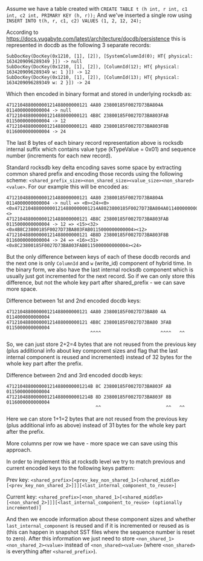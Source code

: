 Assume we have a table created with `CREATE TABLE t (h int, r int, c1 int, c2 int, PRIMARY KEY (h, r));`
And we've inserted a single row using `INSERT INTO t(h, r, c1, c2) VALUES (1, 2, 12, 24);`

According to https://docs.yugabyte.com/latest/architecture/docdb/persistence this is represented in docdb as the following 3 separate records:
```
SubDocKey(DocKey(0x1210, [1], [2]), [SystemColumnId(0); HT{ physical: 1634209096289349 }]) -> null
SubDocKey(DocKey(0x1210, [1], [2]), [ColumnId(12); HT{ physical: 1634209096289349 w: 1 }]) -> 12
SubDocKey(DocKey(0x1210, [1], [2]), [ColumnId(13); HT{ physical: 1634209096289349 w: 2 }]) -> 24
```

Which then encoded in binary format and stored in underlying rocksdb as:
```
471210488000000121488000000121 4A80 23800185F0027D73BA804A   0114000000000004 -> null
471210488000000121488000000121 4B8C 23800185F0027D73BA803FAB 0115000000000004 -> 12
471210488000000121488000000121 4B8D 23800185F0027D73BA803F8B 0116000000000004 -> 24
```
The last 8 bytes of each binary record representation above is rocksdb internal suffix which contains value type (kTypeValue = 0x01) and sequence number (increments for each new record).

Standard rocksdb key delta encoding saves some space by extracting common shared prefix and encoding those records using the following scheme: `<shared_prefix_size><non_shared_size><value_size><non_shared><value>`. For our example this will be encoded as:
```
471210488000000121488000000121 4A80 23800185F0027D73BA804A   0114000000000004 -> null => <0><24><0><0x4712104880000001214880000001214A8023800185F0027D73BA804A0114000000000004><>
471210488000000121488000000121 4B8C 23800185F0027D73BA803FAB 0115000000000004 -> 12 => <15><32><0x4B8C23800185F0027D73BA803FAB0115000000000004><12>
471210488000000121488000000121 4B8D 23800185F0027D73BA803F8B 0116000000000004 -> 24 => <16><31><0x8C23800185F0027D73BA803FAB0115000000000004><24>
```

But the only difference between keys of each of these docdb records and the next one is only `ColumnId` and `w` (write_id) component of hybrid time. In the binary form, we also have the last internal rocksdb component which is usually just got incremented for the next record. So if we can only store this difference, but not the whole key part after shared_prefix - we can save more space.

Difference between 1st and 2nd encoded docdb keys:
```
471210488000000121488000000121 4A80 23800185F0027D73BA80 4A   0114000000000004
471210488000000121488000000121 4B8C 23800185F0027D73BA80 3FAB 0115000000000004
                               ^^^^                      ^^^^   ^^
```
So, we can just store 2+2=4 bytes that are not reused from the previous key (plus additional info about key component sizes and flag that the last internal component is reused and incremented) instead of 32 bytes for the whole key part after the prefix.

Difference between 2nd and 3rd encoded docdb keys:
```
4712104880000001214880000001214B 8C 23800185F0027D73BA803F AB 0115000000000004
4712104880000001214880000001214B 8D 23800185F0027D73BA803F 8B 0116000000000004
                                 ^^                        ^^   ^^
```
Here we can store 1+1=2 bytes that are not reused from the previous key (plus additional info as above) instead of 31 bytes for the whole key part after the prefix.

More columns per row we have - more space we can save using this approach.

In order to implement this at rocksdb level we try to match previous and current encoded keys to the following keys pattern:

Prev key: `<shared_prefix>[<prev_key_non_shared_1>[<shared_middle>[<prev_key_non_shared_2>]]][<last_internal_component_to_reuse>]`

Current key: `<shared_prefix>[<non_shared_1>[<shared_middle>[<non_shared_2>]]][<last_internal_component_to_reuse> (optionally incremented)]`

And then we encode information about these component sizes and whether `last_internal_component` is reused and if it is incremented or reused as is (this can happen in snapshot SST files where the sequence number is reset to zero). 
After this information we just need to store `<non_shared_1><non_shared_2><value>` instead of `<non_shared><value>` (where `<non_shared>` is everything after `<shared_prefix>`).
